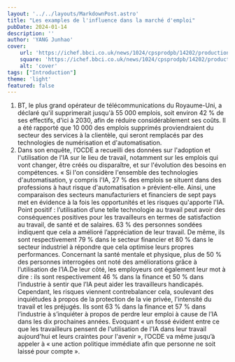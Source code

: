 ```yaml
---
layout: '../../layouts/MarkdownPost.astro'
title: "Les examples de l'influence dans la marché d'emploi"
pubDate: 2024-01-14
description: ''
author: 'YANG Junhao'
cover:
    url: 'https://ichef.bbci.co.uk/news/1024/cpsprodpb/14202/production/_108243428_gettyimages-871148930.jpg'
    square: 'https://ichef.bbci.co.uk/news/1024/cpsprodpb/14202/production/_108243428_gettyimages-871148930.jpg'
    alt: 'cover'
tags: ["Introduction"]
theme: 'light'
featured: false
---
```

1. BT, le plus grand opérateur de télécommunications du Royaume-Uni, a déclaré qu'il supprimerait jusqu'à 55 000 emplois, soit environ 42 % de ses effectifs, d'ici à 2030, afin de réduire considérablement ses coûts. Il a été rapporté que 10 000 des emplois supprimés proviendraient du secteur des services à la clientèle, qui seront remplacés par des technologies de numérisation et d'automatisation.
2. Dans son enquête, l’OCDE a recueilli des données sur l'adoption et l'utilisation de l'IA sur le lieu de travail, notamment sur les emplois qui vont changer, être créés ou disparaître, et sur l'évolution des besoins en compétences. « Si l'on considère l'ensemble des technologies d'automatisation, y compris l'IA, 27 % des emplois se situent dans des professions à haut risque d'automatisation » prévient-elle. Ainsi, une comparaison des secteurs manufacturiers et financiers de sept pays met en évidence à la fois les opportunités et les risques qu'apporte l'IA. Point positif : l’utilisation d’une telle technologie au travail peut avoir des conséquences positives pour les travailleurs en termes de satisfaction au travail, de santé et de salaires. 63 % des personnes sondées indiquent que cela a amélioré l’appréciation de leur travail. De même, ils sont respectivement 79 % dans le secteur financier et 80 % dans le secteur industriel à répondre que cela optimise leurs propres performances. Concernant la santé mentale et physique, plus de 50 % des personnes interrogées ont noté des améliorations grâce à l’utilisation de l’IA.De leur côté, les employeurs ont également leur mot à dire : ils sont respectivement 46 % dans la finance et 50 % dans l’industrie à sentir que l’IA peut aider les travailleurs handicapés. Cependant, les risques viennent contrebalancer cela, soulevant des inquiétudes à propos de la protection de la vie privée, l'intensité du travail et les préjugés. Ils sont 63 % dans la finance et 57 % dans l’industrie à s’inquiéter à propos de perdre leur emploi à cause de l’IA dans les dix prochaines années. Evoquant « un fossé évident entre ce que les travailleurs pensent de l'utilisation de l'IA dans leur travail aujourd'hui et leurs craintes pour l'avenir », l’OCDE va même jusqu’à appeler à « une action politique immédiate afin que personne ne soit laissé pour compte ».